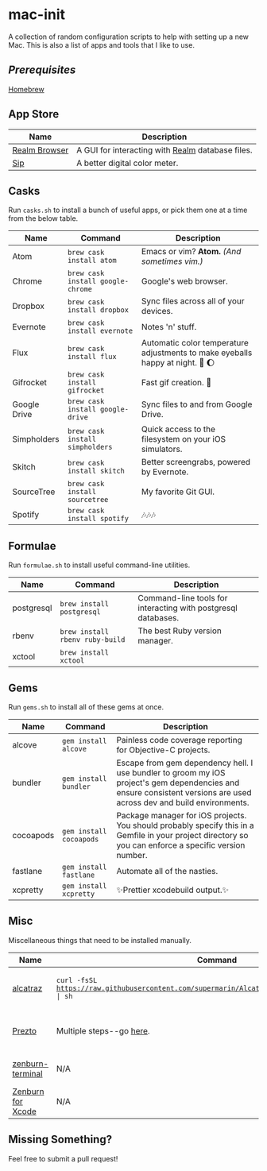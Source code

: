 # mac-init
A collection of random configuration scripts to help with setting up a new Mac. This is also a list of apps and tools that I like to use.

## _Prerequisites_
[Homebrew](http://brew.sh/)

## App Store
Name|Description
---|---
[Realm Browser](https://itunes.apple.com/us/app/realm-browser/id1007457278?mt=12)|A GUI for interacting with [Realm](https://realm.io) database files.
[Sip](https://itunes.apple.com/us/app/sip/id507257563?mt=12)|A better digital color meter.

## Casks
Run `casks.sh` to install a bunch of useful apps, or pick them one at a time from the below table.

Name|Command|Description
---|---|---
Atom|`brew cask install atom`|Emacs or vim? **Atom.** *(And sometimes vim.)*
Chrome|`brew cask install google-chrome`|Google's web browser.
Dropbox|`brew cask install dropbox`|Sync files across all of your devices.
Evernote|`brew cask install evernote`|Notes 'n' stuff.
Flux|`brew cask install flux`|Automatic color temperature adjustments to make eyeballs happy at night. :eyes: :moon:
Gifrocket|`brew cask install gifrocket`|Fast gif creation. :rocket:
Google Drive|`brew cask install google-drive`|Sync files to and from Google Drive.
Simpholders|`brew cask install simpholders`|Quick access to the filesystem on your iOS simulators.
Skitch|`brew cask install skitch`|Better screengrabs, powered by Evernote.
SourceTree|`brew cask install sourcetree`|My favorite Git GUI.
Spotify|`brew cask install spotify`|:notes::notes::notes:

## Formulae
Run `formulae.sh` to install useful command-line utilities.

Name|Command|Description
---|---|---
postgresql|`brew install postgresql`|Command-line tools for interacting with postgresql databases.
rbenv|`brew install rbenv ruby-build`|The best Ruby version manager.
xctool|`brew install xctool`|

## Gems
Run `gems.sh` to install all of these gems at once.

Name|Command|Description
---|---|---
alcove|`gem install alcove`|Painless code coverage reporting for Objective-C projects.
bundler|`gem install bundler`|Escape from gem dependency hell. I use bundler to groom my iOS project's gem dependencies and ensure consistent versions are used across dev and build environments.
cocoapods|`gem install cocoapods`|Package manager for iOS projects. You should probably specify this in a Gemfile in your project directory so you can enforce a specific version number.
fastlane|`gem install fastlane`|Automate all of the nasties.
xcpretty|`gem install xcpretty`|:sparkles:Prettier xcodebuild output.:sparkles:

## Misc
Miscellaneous things that need to be installed manually.

Name|Command|Description
---|---|---
[alcatraz](http://alcatraz.io)|<code>curl -fsSL https://raw.githubusercontent.com/supermarin/Alcatraz/deploy/Scripts/install.sh &#124; sh</code>|Package manager for Xcode plugins.
[Prezto](https://github.com/sorin-ionescu/prezto)|Multiple steps--go [here](https://github.com/sorin-ionescu/prezto).|Instantly awesome zsh. ([Why use zsh?](http://www.slideshare.net/jaguardesignstudio/why-zsh-is-cooler-than-your-shell-16194692))
[zenburn-terminal](https://github.com/bdesham/zenburn-terminal)|N/A|Zenburn theme for Terminal.
[Zenburn for Xcode](https://github.com/ioveracker/Zenburn-for-Xcode)|N/A|Zenburn theme for Xcode

## Missing Something?
Feel free to submit a pull request!
